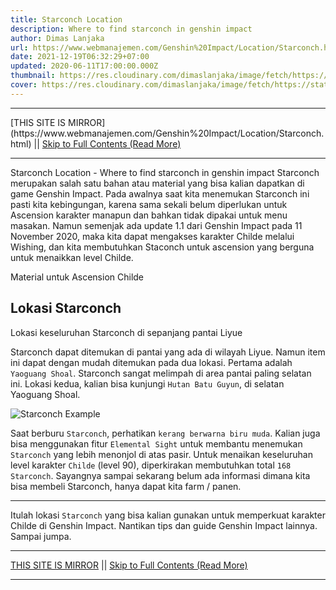 ```yaml
---
title: Starconch Location
description: Where to find starconch in genshin impact
author: Dimas Lanjaka
url: https://www.webmanajemen.com/Genshin%20Impact/Location/Starconch.html
date: 2021-12-19T06:32:29+07:00
updated: 2020-06-11T17:00:00.000Z
thumbnail: https://res.cloudinary.com/dimaslanjaka/image/fetch/https://static.wikia.nocookie.net/gensin-impact/images/4/46/Item_Starconch.png/revision/latest
cover: https://res.cloudinary.com/dimaslanjaka/image/fetch/https://static.wikia.nocookie.net/gensin-impact/images/4/46/Item_Starconch.png/revision/latest
---
```


<hr/> [THIS SITE IS MIRROR](https://www.webmanajemen.com/Genshin%20Impact/Location/Starconch.html) || <a href="https://www.webmanajemen.com/Genshin%20Impact/Location/Starconch.html" rel="follow" class="button" id="read-more">Skip to Full Contents (Read More)</a> <hr/> Starconch Location - Where to find starconch in genshin impact Starconch merupakan salah satu bahan atau material yang bisa kalian dapatkan di game Genshin Impact. Pada awalnya saat kita menemukan Starconch ini pasti kita kebingungan, karena sama sekali belum diperlukan untuk Ascension karakter manapun dan bahkan tidak dipakai untuk menu masakan. Namun semenjak ada update 1.1 dari Genshin Impact pada 11 November 2020, maka kita dapat mengakses karakter Childe melalui Wishing, dan kita membutuhkan Staconch untuk ascension yang berguna untuk menaikkan level Childe.



  
  
  Material untuk Ascension Childe



## Lokasi Starconch


  
  Lokasi keseluruhan Starconch di sepanjang pantai Liyue


Starconch dapat ditemukan di pantai yang ada di wilayah Liyue. Namun item ini dapat dengan mudah ditemukan pada dua lokasi. Pertama adalah `Yaoguang Shoal`. Starconch sangat melimpah di area pantai paling selatan ini. Lokasi kedua, kalian bisa kunjungi `Hutan Batu Guyun`, di selatan Yaoguang Shoal.

![Starconch Example](https://res.cloudinary.com/dimaslanjaka/image/fetch/https://gamefever.co.id/wp-content/uploads/2020/11/GFID_GenshinImpactStarconch-1-1024x576.jpg)

Saat berburu `Starconch`, perhatikan `kerang berwarna biru muda`. Kalian juga bisa menggunakan fitur `Elemental Sight` untuk membantu menemukan `Starconch` yang lebih menonjol di atas pasir. Untuk menaikan keseluruhan level karakter `Childe` (level 90), diperkirakan membutuhkan total `168 Starconch`. Sayangnya sampai sekarang belum ada informasi dimana kita bisa membeli Starconch, hanya dapat kita farm / panen.

---

Itulah lokasi `Starconch` yang bisa kalian gunakan untuk memperkuat karakter Childe di Genshin Impact. Nantikan tips dan guide Genshin Impact lainnya. Sampai jumpa. <hr/> [THIS SITE IS MIRROR](https://www.webmanajemen.com/Genshin%20Impact/Location/Starconch.html) || <a href="https://www.webmanajemen.com/Genshin%20Impact/Location/Starconch.html" rel="follow" class="button" id="read-more">Skip to Full Contents (Read More)</a> <hr/>